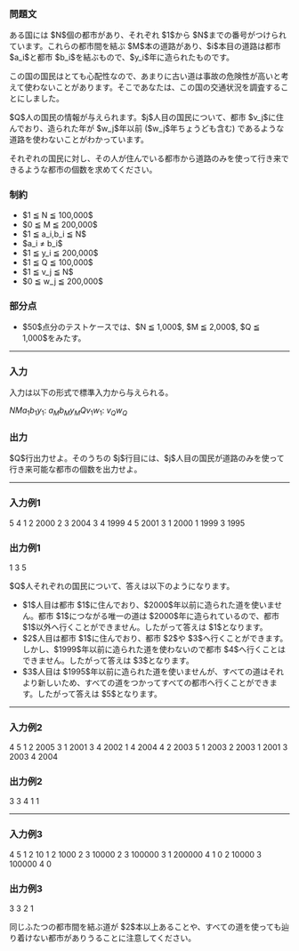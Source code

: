 
<div>

<div>

<div>

<section>

### **問題文**

<p>
ある国には $N$個の都市があり、それぞれ $1$から $N$までの番号がつけられています。これらの都市間を結ぶ $M$本の道路があり、$i$本目の道路は都市 $a_i$と都市 $b_i$を結ぶもので、$y_i$年に造られたものです。
</p>

<p>
この国の国民はとても心配性なので、あまりに古い道は事故の危険性が高いと考えて使わないことがあります。そこであなたは、この国の交通状況を調査することにしました。
</p>

<p>
$Q$人の国民の情報が与えられます。$j$人目の国民について、都市 $v_j$に住んでおり、造られた年が $w_j$年以前 ($w_j$年ちょうども含む) であるような道路を使わないことがわかっています。
</p>

<p>
それぞれの国民に対し、その人が住んでいる都市から道路のみを使って行き来できるような都市の個数を求めてください。
</p>

</section>

</div>

<div>

<section>

### **制約**

<ul>

<li>
$1 ≦ N ≦ 100,000$
</li>

<li>
$0 ≦ M ≦ 200,000$
</li>

<li>
$1 ≦ a_i,b_i ≦ N$
</li>

<li>
$a_i ≠ b_i$
</li>

<li>
$1 ≦ y_i ≦ 200,000$
</li>

<li>
$1 ≦ Q ≦ 100,000$
</li>

<li>
$1 ≦ v_j ≦ N$
</li>

<li>
$0 ≦ w_j ≦ 200,000$
</li>

</ul>

</section>

</div>

<div>

<section>

### **部分点**

<ul>

<li>
$50$点分のテストケースでは、$N ≦ 1,000$, $M ≦ 2,000$, $Q ≦ 1,000$をみたす。
</li>

</ul>

</section>

</div>

---

<div>

<div>

<section>

### **入力**

<p>
入力は以下の形式で標準入力から与えられる。
</p>

<div>

$N$$M$$a_1$$b_1$$y_1$:
$a_M$$b_M$$y_M$$Q$$v_1$$w_1$:
$v_Q$$w_Q$
</div>

</section>

</div>

<div>

<section>

### **出力**

<p>
$Q$行出力せよ。そのうちの $j$行目には、$j$人目の国民が道路のみを使って行き来可能な都市の個数を出力せよ。
</p>

</section>

</div>

</div>

---

<div>

<section>

### **入力例1**

<div>

5 4
1 2 2000
2 3 2004
3 4 1999
4 5 2001
3
1 2000
1 1999
3 1995

</div>

</section>

</div>

<div>

<section>

### **出力例1**

<div>

1
3
5

</div>

<p>
$Q$人それぞれの国民について、答えは以下のようになります。
</p>

<ul>

<li>
$1$人目は都市 $1$に住んでおり、$2000$年以前に造られた道を使いません。都市 $1$につながる唯一の道は $2000$年に造られているので、都市 $1$以外へ行くことができません。したがって答えは $1$となります。
</li>

<li>
$2$人目は都市 $1$に住んでおり、都市 $2$や $3$へ行くことができます。しかし、$1999$年以前に造られた道を使わないので都市 $4$へ行くことはできません。したがって答えは $3$となります。
</li>

<li>
$3$人目は $1995$年以前に造られた道を使いませんが、すべての道はそれより新しいため、すべての道をつかってすべての都市へ行くことができます。したがって答えは $5$となります。
</li>

</ul>

</section>

</div>

---

<div>

<section>

### **入力例2**

<div>

4 5
1 2 2005
3 1 2001
3 4 2002
1 4 2004
4 2 2003
5
1 2003
2 2003
1 2001
3 2003
4 2004

</div>

</section>

</div>

<div>

<section>

### **出力例2**

<div>

3
3
4
1
1

</div>

</section>

</div>

---

<div>

<section>

### **入力例3**

<div>

4 5
1 2 10
1 2 1000
2 3 10000
2 3 100000
3 1 200000
4
1 0
2 10000
3 100000
4 0

</div>

</section>

</div>

<div>

<section>

### **出力例3**

<div>

3
3
2
1

</div>

<p>
同じふたつの都市間を結ぶ道が $2$本以上あることや、すべての道を使っても辿り着けない都市がありうることに注意してください。
</p>

</section>

</div>

</div>

</div>
